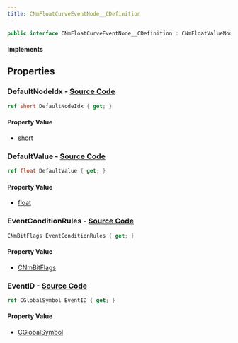 ```yaml
---
title: CNmFloatCurveEventNode__CDefinition
---
```


```csharp
public interface CNmFloatCurveEventNode__CDefinition : CNmFloatValueNode__CDefinition, CNmValueNode__CDefinition, CNmGraphNode__CDefinition, ISchemaClass<CNmGraphNode__CDefinition>, ISchemaClass<CNmValueNode__CDefinition>, ISchemaClass<CNmFloatValueNode__CDefinition>, ISchemaClass<CNmFloatCurveEventNode__CDefinition>, ISchemaField, ISchemaClass, INativeHandle
```

#### Implements

## Properties

### **DefaultNodeIdx** - [Source Code](https://github.com/swiftly-solution/swiftlys2/blob/main/managed/src/SwiftlyS2.Generated/Schemas/Interfaces/CNmFloatCurveEventNode__CDefinition.cs#L18)

```csharp
ref short DefaultNodeIdx { get; }
```

#### Property Value

- [short](https://learn.microsoft.com/dotnet/api/system.int16)

### **DefaultValue** - [Source Code](https://github.com/swiftly-solution/swiftlys2/blob/main/managed/src/SwiftlyS2.Generated/Schemas/Interfaces/CNmFloatCurveEventNode__CDefinition.cs#L20)

```csharp
ref float DefaultValue { get; }
```

#### Property Value

- [float](https://learn.microsoft.com/dotnet/api/system.single)

### **EventConditionRules** - [Source Code](https://github.com/swiftly-solution/swiftlys2/blob/main/managed/src/SwiftlyS2.Generated/Schemas/Interfaces/CNmFloatCurveEventNode__CDefinition.cs#L22)

```csharp
CNmBitFlags EventConditionRules { get; }
```

#### Property Value

- [CNmBitFlags](/docs/api/shared/schemadefinitions/cnmbitflags)

### **EventID** - [Source Code](https://github.com/swiftly-solution/swiftlys2/blob/main/managed/src/SwiftlyS2.Generated/Schemas/Interfaces/CNmFloatCurveEventNode__CDefinition.cs#L16)

```csharp
ref CGlobalSymbol EventID { get; }
```

#### Property Value

- [CGlobalSymbol](/docs/api/shared/natives/cglobalsymbol)

